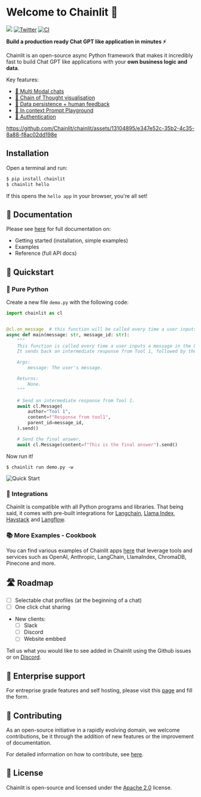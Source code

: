 # Welcome to Chainlit 👋

[![](https://dcbadge.vercel.app/api/server/ZThrUxbAYw?style=flat)](https://discord.gg/k73SQ3FyUh)
[![Twitter](https://img.shields.io/twitter/url/https/twitter.com/chainlit_io.svg?style=social&label=Follow%20%40chainlit_io)](https://twitter.com/chainlit_io)
[![CI](https://github.com/Chainlit/chainlit/actions/workflows/ci.yaml/badge.svg)](https://github.com/Chainlit/chainlit/actions/workflows/ci.yaml)

**Build a production ready Chat GPT like application in minutes ⚡️**

Chainlit is an open-source async Python framework that makes it incredibly fast to build Chat GPT like applications with your **own business logic and data**.

Key features:

- [💬 Multi Modal chats](https://docs.chainlit.io/chat-experience/elements)
- [💭 Chain of Thought visualisation](https://docs.chainlit.io/observability-iteration/chain-of-thought)
- [💾 Data persistence + human feedback](https://docs.chainlit.io/chat-data/overview)
- [🛝 In context Prompt Playground](https://docs.chainlit.io/observability-iteration/prompt-playground/overview)
- [👤 Authentication](https://docs.chainlit.io/authentication/overview)

https://github.com/Chainlit/chainlit/assets/13104895/e347e52c-35b2-4c35-8a88-f8ac02dd198e

## Installation

Open a terminal and run:

```bash
$ pip install chainlit
$ chainlit hello
```

If this opens the `hello app` in your browser, you're all set!

## 📖 Documentation

Please see [here](https://docs.chainlit.io) for full documentation on:

- Getting started (installation, simple examples)
- Examples
- Reference (full API docs)

## 🚀 Quickstart

### 🐍 Pure Python

Create a new file `demo.py` with the following code:

```python
import chainlit as cl


@cl.on_message  # this function will be called every time a user inputs a message in the UI
async def main(message: str, message_id: str):
    """
    This function is called every time a user inputs a message in the UI.
    It sends back an intermediate response from Tool 1, followed by the final answer.

    Args:
        message: The user's message.

    Returns:
        None.
    """

    # Send an intermediate response from Tool 1.
    await cl.Message(
        author="Tool 1",
        content=f"Response from tool1",
        parent_id=message_id,
    ).send()

    # Send the final answer.
    await cl.Message(content=f"This is the final answer").send()
```

Now run it!

```
$ chainlit run demo.py -w
```

<img src="/images/quick-start.png" alt="Quick Start"></img>

### 🔗 Integrations

Chainlit is compatible with all Python programs and libraries. That being said, it comes with pre-built integrations for [Langchain](https://docs.chainlit.io/integrations/langchain), [Llama Index](https://docs.chainlit.io/integrations/llama-index), [Haystack](https://docs.chainlit.io/integrations/haystack) and [Langflow](https://docs.chainlit.io/integrations/langflow).

### 📚 More Examples - Cookbook

You can find various examples of Chainlit apps [here](https://github.com/Chainlit/cookbook) that leverage tools and services such as OpenAI, Anthropiс, LangChain, LlamaIndex, ChromaDB, Pinecone and more.

## 🛣 Roadmap

- [ ] Selectable chat profiles (at the beginning of a chat)
- [ ] One click chat sharing
- New clients:
  - [ ] Slack
  - [ ] Discord
  - [ ] Website embbed

Tell us what you would like to see added in Chainlit using the Github issues or on [Discord](https://discord.gg/k73SQ3FyUh).

## 🏢 Enterprise support

For entreprise grade features and self hosting, please visit this [page](https://docs.chainlit.io/cloud/persistence/enterprise) and fill the form.

## 💁 Contributing

As an open-source initiative in a rapidly evolving domain, we welcome contributions, be it through the addition of new features or the improvement of documentation.

For detailed information on how to contribute, see [here](.github/CONTRIBUTING.md).

## 📃 License

Chainlit is open-source and licensed under the [Apache 2.0](LICENSE) license.
